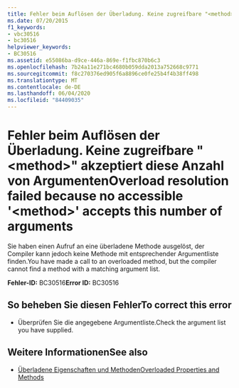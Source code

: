 ```yaml
---
title: Fehler beim Auflösen der Überladung. Keine zugreifbare "<method>" akzeptiert diese Anzahl von Argumenten
ms.date: 07/20/2015
f1_keywords:
- vbc30516
- bc30516
helpviewer_keywords:
- BC30516
ms.assetid: e55086ba-d9ce-446a-869e-f1fbc870b6c3
ms.openlocfilehash: 7b24a11e271bc4680b059dda2013a752668c9771
ms.sourcegitcommit: f8c270376ed905f6a8896ce0fe25b4f4b38ff498
ms.translationtype: MT
ms.contentlocale: de-DE
ms.lasthandoff: 06/04/2020
ms.locfileid: "84409035"
---
```

# <a name="overload-resolution-failed-because-no-accessible-method-accepts-this-number-of-arguments"></a><span data-ttu-id="d322c-102">Fehler beim Auflösen der Überladung. Keine zugreifbare "\<method>" akzeptiert diese Anzahl von Argumenten</span><span class="sxs-lookup"><span data-stu-id="d322c-102">Overload resolution failed because no accessible '\<method>' accepts this number of arguments</span></span>
<span data-ttu-id="d322c-103">Sie haben einen Aufruf an eine überladene Methode ausgelöst, der Compiler kann jedoch keine Methode mit entsprechender Argumentliste finden.</span><span class="sxs-lookup"><span data-stu-id="d322c-103">You have made a call to an overloaded method, but the compiler cannot find a method with a matching argument list.</span></span>  
  
 <span data-ttu-id="d322c-104">**Fehler-ID:** BC30516</span><span class="sxs-lookup"><span data-stu-id="d322c-104">**Error ID:** BC30516</span></span>  
  
## <a name="to-correct-this-error"></a><span data-ttu-id="d322c-105">So beheben Sie diesen Fehler</span><span class="sxs-lookup"><span data-stu-id="d322c-105">To correct this error</span></span>  
  
- <span data-ttu-id="d322c-106">Überprüfen Sie die angegebene Argumentliste.</span><span class="sxs-lookup"><span data-stu-id="d322c-106">Check the argument list you have supplied.</span></span>  
  
## <a name="see-also"></a><span data-ttu-id="d322c-107">Weitere Informationen</span><span class="sxs-lookup"><span data-stu-id="d322c-107">See also</span></span>

- [<span data-ttu-id="d322c-108">Überladene Eigenschaften und Methoden</span><span class="sxs-lookup"><span data-stu-id="d322c-108">Overloaded Properties and Methods</span></span>](../programming-guide/language-features/objects-and-classes/overloaded-properties-and-methods.md)
